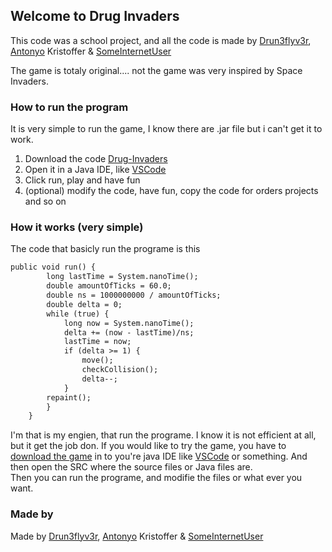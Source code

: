 ## Welcome to Drug Invaders

This code was a school project, and all the code is made by [Drun3flyv3r](https://github.com/dron3flyv3r), [Antonyo](https://github.com/AntonyoDK) Kristoffer & [SomeInternetUser](https://github.com/SomeInternetUser)

The game is totaly original.... not the game was very inspired by Space Invaders.

### How to run the program
It is very simple to run the game, I know there are .jar file but i can't get it to work.

1. Download the code [Drug-Invaders](https://github.com/dron3flyv3r/Drug-Invaders)
2. Open it in a Java IDE, like [VSCode](https://code.visualstudio.com/)
3. Click run, play and have fun
4. (optional) modify the code, have fun, copy the code for orders projects and so on

### How it works (very simple)

The code that basicly run the programe is this

```markdown
public void run() {
        long lastTime = System.nanoTime();
        double amountOfTicks = 60.0;
        double ns = 1000000000 / amountOfTicks; 
        double delta = 0;
        while (true) {
            long now = System.nanoTime();
            delta += (now - lastTime)/ns;
            lastTime = now;
            if (delta >= 1) {
                move();
                checkCollision();
                delta--;
            }
        repaint();
        }        
    }
```

I'm that is my engien, that run the programe. I know it is not efficient at all, but it get the job don. If you would like to try the game, you have to [download the game](https://github.com/dron3flyv3r/Drug-Invaders) in to you're java IDE like [VSCode](https://code.visualstudio.com/) or something. 
And then open the SRC where the source files or Java files are.  
Then you can run the programe, and modifie the files or what ever you want.

### Made by
Made by [Drun3flyv3r](https://github.com/dron3flyv3r), [Antonyo](https://github.com/AntonyoDK) Kristoffer & [SomeInternetUser](https://github.com/SomeInternetUser)
